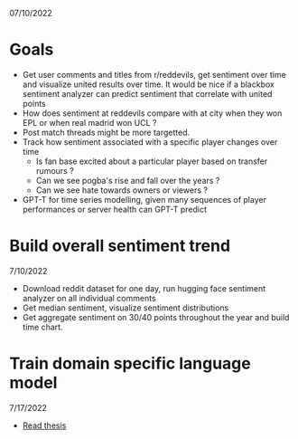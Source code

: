 07/10/2022
# Goals
- Get user comments and titles from r/reddevils, get sentiment over time and visualize united results over time. It would be nice if a blackbox sentiment analyzer can predict 
sentiment that correlate with united points
- How does sentiment at reddevils compare with at city when they won EPL or when real madrid won UCL ?
- Post match threads might be more targetted.
- Track how sentiment associated with a specific player changes over time
    - Is fan base excited about a particular player based on transfer rumours ? 
    - Can we see pogba's rise and fall over the years ?
    - Can we see hate towards owners or viewers ?
- GPT-T for time series modelling, given many sequences of player performances or server health can GPT-T predict

# Build overall sentiment trend
7/10/2022
- Download reddit dataset for one day, run hugging face sentiment analyzer on all individual comments
- Get median sentiment, visualize sentiment distributions
- Get aggregate sentiment on 30/40 points throughout the year and build time chart.

# Train domain specific language model
7/17/2022
- [Read thesis](https://arxiv.org/pdf/1908.10063.pdf)

